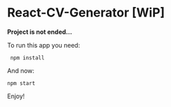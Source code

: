 
# React-CV-Generator [WiP]

__Project is not ended...__

To run this app you need:
```
 npm install
```
And now:
```
npm start
```
Enjoy!